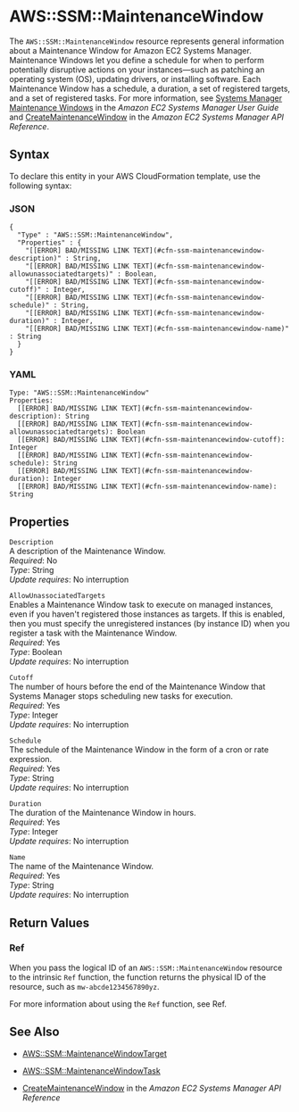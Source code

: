 # AWS::SSM::MaintenanceWindow<a name="aws-resource-ssm-maintenancewindow"></a>

The `AWS::SSM::MaintenanceWindow` resource represents general information about a Maintenance Window for Amazon EC2 Systems Manager\. Maintenance Windows let you define a schedule for when to perform potentially disruptive actions on your instances—such as patching an operating system \(OS\), updating drivers, or installing software\. Each Maintenance Window has a schedule, a duration, a set of registered targets, and a set of registered tasks\. For more information, see [ Systems Manager Maintenance Windows](http://docs.aws.amazon.com/systems-manager/latest/userguide/systems-manager-maintenance.html) in the *Amazon EC2 Systems Manager User Guide* and [ CreateMaintenanceWindow](http://docs.aws.amazon.com/systems-manager/latest/APIReference/API_CreateMaintenanceWindow.html) in the *Amazon EC2 Systems Manager API Reference*\.

## Syntax<a name="aws-resource-ssm-maintenancewindow-syntax"></a>

To declare this entity in your AWS CloudFormation template, use the following syntax:

### JSON<a name="aws-resource-ssm-maintenancewindow-syntax.json"></a>

```
{
  "Type" : "AWS::SSM::MaintenanceWindow",
  "Properties" : {
    "[[ERROR] BAD/MISSING LINK TEXT](#cfn-ssm-maintenancewindow-description)" : String,
    "[[ERROR] BAD/MISSING LINK TEXT](#cfn-ssm-maintenancewindow-allowunassociatedtargets)" : Boolean,
    "[[ERROR] BAD/MISSING LINK TEXT](#cfn-ssm-maintenancewindow-cutoff)" : Integer,
    "[[ERROR] BAD/MISSING LINK TEXT](#cfn-ssm-maintenancewindow-schedule)" : String,
    "[[ERROR] BAD/MISSING LINK TEXT](#cfn-ssm-maintenancewindow-duration)" : Integer,
    "[[ERROR] BAD/MISSING LINK TEXT](#cfn-ssm-maintenancewindow-name)" : String
  }
}
```

### YAML<a name="aws-resource-ssm-maintenancewindow-syntax.yaml"></a>

```
Type: "AWS::SSM::MaintenanceWindow"
Properties:
  [[ERROR] BAD/MISSING LINK TEXT](#cfn-ssm-maintenancewindow-description): String
  [[ERROR] BAD/MISSING LINK TEXT](#cfn-ssm-maintenancewindow-allowunassociatedtargets): Boolean
  [[ERROR] BAD/MISSING LINK TEXT](#cfn-ssm-maintenancewindow-cutoff): Integer
  [[ERROR] BAD/MISSING LINK TEXT](#cfn-ssm-maintenancewindow-schedule): String
  [[ERROR] BAD/MISSING LINK TEXT](#cfn-ssm-maintenancewindow-duration): Integer
  [[ERROR] BAD/MISSING LINK TEXT](#cfn-ssm-maintenancewindow-name): String
```

## Properties<a name="aws-resource-ssm-maintenancewindow-properties"></a>

`Description`  
A description of the Maintenance Window\.  
 *Required*: No  
 *Type*: String  
 *Update requires*: No interruption 

`AllowUnassociatedTargets`  
Enables a Maintenance Window task to execute on managed instances, even if you haven't registered those instances as targets\. If this is enabled, then you must specify the unregistered instances \(by instance ID\) when you register a task with the Maintenance Window\.  
 *Required*: Yes  
 *Type*: Boolean  
 *Update requires*: No interruption 

`Cutoff`  
The number of hours before the end of the Maintenance Window that Systems Manager stops scheduling new tasks for execution\.  
 *Required*: Yes  
 *Type*: Integer  
 *Update requires*: No interruption 

`Schedule`  
The schedule of the Maintenance Window in the form of a cron or rate expression\.  
 *Required*: Yes  
 *Type*: String  
 *Update requires*: No interruption 

`Duration`  
The duration of the Maintenance Window in hours\.  
 *Required*: Yes  
 *Type*: Integer  
 *Update requires*: No interruption 

`Name`  
The name of the Maintenance Window\.  
 *Required*: Yes  
 *Type*: String  
 *Update requires*: No interruption 

## Return Values<a name="aws-resource-ssm-maintenancewindow-returnvalues"></a>

### Ref<a name="w3ab2c21c10e1010b9b3"></a>

When you pass the logical ID of an `AWS::SSM::MaintenanceWindow` resource to the intrinsic `Ref` function, the function returns the physical ID of the resource, such as `mw-abcde1234567890yz`\. 

For more information about using the `Ref` function, see Ref\. 

## See Also<a name="aws-resource-ssm-maintenancewindow-seealso"></a>

+ [AWS::SSM::MaintenanceWindowTarget](aws-resource-ssm-maintenancewindowtarget.md)

+ [AWS::SSM::MaintenanceWindowTask](aws-resource-ssm-maintenancewindowtask.md)

+ [ CreateMaintenanceWindow](http://docs.aws.amazon.com/systems-manager/latest/APIReference/API_CreateMaintenanceWindow.html) in the *Amazon EC2 Systems Manager API Reference*